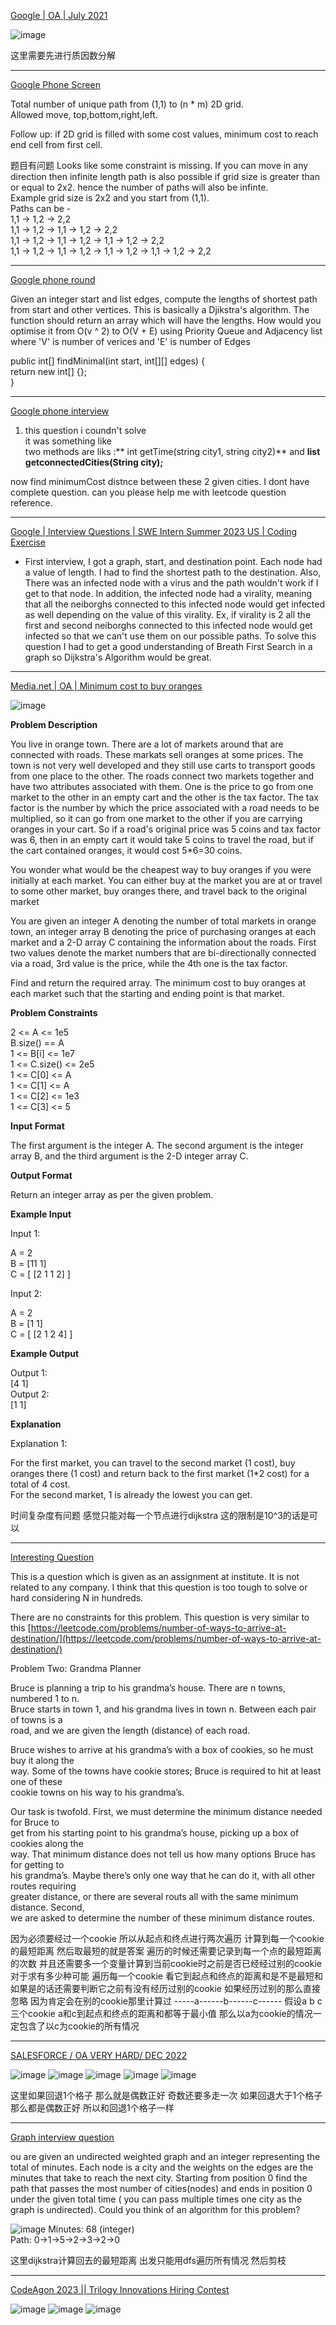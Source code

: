 


[Google | OA | July 2021](https://leetcode.com/discuss/interview-question/1359174/Google-or-OA-or-July-2021)

![image](https://assets.leetcode.com/users/images/a6095eb4-e6f1-4b35-81c0-d9216b6e67c8_1627123260.9641178.jpeg)

这里需要先进行质因数分解

-----

[Google Phone Screen](https://leetcode.com/discuss/interview-question/1225209/Google-Phone-Screen)

Total number of unique path from (1,1) to (n * m) 2D grid.  
Allowed move, top,bottom,right,left.

Follow up: if 2D grid is filled with some cost values, minimum cost to reach end cell from first cell.

题目有问题
Looks like some constraint is missing. If you can move in any direction then infinite length path is also possible if grid size is greater than or equal to 2x2. hence the number of paths will also be infinte.  
Example grid size is 2x2 and you start from (1,1).  
Paths can be -  
1,1 -> 1,2 -> 2,2  
1,1 -> 1,2 -> 1,1 -> 1,2 -> 2,2  
1,1 -> 1,2 -> 1,1 -> 1,2 -> 1,1 -> 1,2 -> 2,2  
1,1 -> 1,2 -> 1,1 -> 1,2 -> 1,1 -> 1,2 -> 1,1 -> 1,2 -> 2,2

---------

[Google phone round](https://leetcode.com/discuss/interview-question/1107192/Google-phone-round)

Given an integer start and list edges, compute the lengths of shortest path from start and other vertices. This is basically a Djikstra's algorithm. The function should return an array which will have the lengths. How would you optimise it from O(v ^ 2) to O(V + E) using Priority Queue and Adjacency list where 'V' is number of verices and 'E' is number of Edges

public int[] findMinimal(int start, int[][] edges) {  
return new int[] {};  
}

------------

[Google phone interview](https://leetcode.com/discuss/interview-question/815580/Google-phone-interview)

1.  this question i coundn't solve  
    it was something like  
    two methods are liks :** int getTime(string city1, string city2)** and  **list getconnectedCities(String city);**

now find minimumCost distnce between these 2 given cities. I dont have complete question. can you please help me with leetcode question reference.

-----------

[Google | Interview Questions | SWE Intern Summer 2023 US | Coding Exercise](https://leetcode.com/discuss/interview-question/2707370/Google-or-Interview-Questions-or-SWE-Intern-Summer-2023-US-or-Coding-Exercise)

-   First interview, I got a graph, start, and destination point. Each node had a value of length. I had to find the shortest path to the destination. Also, There was an infected node with a virus and the path wouldn't work if I get to that node. In addition, the infected node had a virality, meaning that all the neiborghs connected to this infected node would get infected as well depending on the value of this virality. Ex, if virality is 2 all the first and second neiborghs connected to this infected node would get infected so that we can't use them on our possible paths. To solve this question I had to get a good understanding of Breath First Search in a graph so Dijkstra's Algorithm would be great.

---------

[Media.net | OA | Minimum cost to buy oranges](https://leetcode.com/discuss/interview-question/1463104/Media.net-or-OA-or-Minimum-cost-to-buy-oranges)

![image](https://assets.leetcode.com/users/images/96c685b2-9eb3-4f94-9d27-2c6cbbe1ceca_1664476876.0734234.png)

**Problem Description**

You live in orange town. There are a lot of markets around that are connected with roads. These markats sell oranges at some prices. The town is not very well developed and they still use carts to transport goods from one place to the other. The roads connect two markets together and have two attributes associated with them. One is the price to go from one market to the other in an empty cart and the other is the tax factor. The tax factor is the number by which the price associated with a road needs to be multiplied, so it can go from one market to the other if you are carrying oranges in your cart. So if a road's original price was 5 coins and tax factor was 6, then in an empty cart it would take 5 coins to travel the road, but if the cart contained oranges, it would cost 5*6=30 coins.

You wonder what would be the cheapest way to buy oranges if you were initially at each market. You can either buy at the market you are at or travel to some other market, buy oranges there, and travel back to the original market

You are given an integer A denoting the number of total markets in orange town, an integer array B denoting the price of purchasing oranges at each market and a 2-D array C containing the information about the roads. First two values denote the market numbers that are bi-directionally connected via a road, 3rd value is the price, while the 4th one is the tax factor.

Find and return the required array. The minimum cost to buy oranges at each market such that the starting and ending point is that market.

**Problem Constraints**

2 <= A <= 1e5  
B.size() == A  
1 <= B[i] <= 1e7  
1 <= C.size() <= 2e5  
1 <= C[0] <= A  
1 <= C[1] <= A  
1 <= C[2] <= 1e3  
1 <= C[3] <= 5

**Input Format**

The first argument is the integer A. The second argument is the integer array B, and the third argument is the 2-D integer array C.

**Output Format**

Return an integer array as per the given problem.

**Example Input**

Input 1:

A = 2  
B = [11 1]  
C = [ [2 1 1 2] ]

Input 2:

A = 2  
B = [1 1]  
C = [ [2 1 2 4] ]

**Example Output**

Output 1:  
[4 1]  
Output 2:  
[1 1]

**Explanation**

Explanation 1:

For the first market, you can travel to the second market (1 cost), buy oranges there (1 cost) and return back to the first market (1*2 cost) for a total of 4 cost.  
For the second market, 1 is already the lowest you can get.

时间复杂度有问题 感觉只能对每一个节点进行dijkstra 这的限制是10^3的话是可以

----

[Interesting Question](https://leetcode.com/discuss/interview-question/2839991/Interesting-Question)

This is a question which is given as an assignment at institute. It is not related to any company. I think that this question is too tough to solve or hard considering N in hundreds.

There are no constraints for this problem. This question is very similar to this  [https://leetcode.com/problems/number-of-ways-to-arrive-at-destination/](https://leetcode.com/problems/number-of-ways-to-arrive-at-destination/)

Problem Two: Grandma Planner

Bruce is planning a trip to his grandma’s house. There are n towns, numbered 1 to n.  
Bruce starts in town 1, and his grandma lives in town n. Between each pair of towns is a  
road, and we are given the length (distance) of each road.

Bruce wishes to arrive at his grandma’s with a box of cookies, so he must buy it along the  
way. Some of the towns have cookie stores; Bruce is required to hit at least one of these  
cookie towns on his way to his grandma’s.

Our task is twofold. First, we must determine the minimum distance needed for Bruce to  
get from his starting point to his grandma’s house, picking up a box of cookies along the  
way. That minimum distance does not tell us how many options Bruce has for getting to  
his grandma’s. Maybe there’s only one way that he can do it, with all other routes requiring  
greater distance, or there are several routs all with the same minimum distance. Second,  
we are asked to determine the number of these minimum distance routes.

因为必须要经过一个cookie 所以从起点和终点进行两次遍历 计算到每一个cookie的最短距离 然后取最短的就是答案 遍历的时候还需要记录到每一个点的最短距离的次数 并且还需要多一个变量计算到当前cookie时之前是否已经经过别的cookie
对于求有多少种可能 遍历每一个cookie 看它到起点和终点的距离和是不是最短和 
如果是的话还需要判断它之前有没有经历过别的cookie 如果经历过别的那么直接忽略 因为肯定会在别的cookie那里计算过
-----a------b------c------
假设a b c 三个cookie a和c到起点和终点的距离和都等于最小值 那么以a为cookie的情况一定包含了以c为cookie的所有情况

---

[SALESFORCE / OA VERY HARD/ DEC 2022](https://leetcode.com/discuss/interview-question/2872087/SALESFORCE-OA-VERY-HARD-DEC-2022)

![image](https://assets.leetcode.com/users/images/08e2553b-a02f-43af-9351-a59c6b5cab18_1670050800.342167.png)
![image](https://assets.leetcode.com/users/images/c99feb58-440a-492e-8f6f-94c3f69f1d0e_1670050809.424557.png)
![image](https://assets.leetcode.com/users/images/896f4494-5fe0-4085-aa88-8af3e0672368_1670050815.6082582.png)
![image](https://assets.leetcode.com/users/images/26d4cc06-0531-44d1-b9ed-77baa63e068c_1670050822.580976.png)
![image](https://assets.leetcode.com/users/images/99aa2b71-d845-41f0-be0f-16682bcc51f7_1670050831.459337.png)

这里如果回退1个格子 那么就是偶数正好 奇数还要多走一次 
如果回退大于1个格子 那么都是偶数正好 所以和回退1个格子一样

----

[Graph interview question](https://leetcode.com/discuss/interview-question/3012832/Graph-interview-question)

ou are given an undirected weighted graph and an integer representing the total of minutes. Each node is a city and the weights on the edges are the minutes that take to reach the next city. Starting from position 0 find the path that passes the most number of cities(nodes) and ends in position 0 under the given total time ( you can pass multiple times one city as the graph is undirected). Could you think of an algorithm for this problem?

![image](https://assets.leetcode.com/users/images/36c0a753-22c1-426e-9632-6bb99ef999bd_1673081592.7019997.png)
Minutes: 68 (integer)  
Path: 0->1->5->2->3->2->0

这里dijkstra计算回去的最短距离 出发只能用dfs遍历所有情况 然后剪枝

-----

[CodeAgon 2023 || Trilogy Innovations Hiring Contest](https://leetcode.com/discuss/interview-question/3018724/CodeAgon-2023-oror-Trilogy-Innovations-Hiring-Contest)

![image](https://assets.leetcode.com/users/images/1570ee87-de03-4f40-a71c-9e14b1c55911_1673170316.162462.png)
![image](https://assets.leetcode.com/users/images/8bcbe188-7360-4ed5-bc26-94b6c9969c66_1673170321.6473434.png)
![image](https://assets.leetcode.com/users/images/ae0ed34f-7da1-4c93-8574-8aaf3c401ca6_1673170328.1007774.png)



<!--stackedit_data:
eyJoaXN0b3J5IjpbNjkzMzExMzM1LDIwNjcyNjAzNjAsLTE5Mz
E5NTMzMjMsNjM4OTI4Mjk1LC0xODg4ODQyMzczLC01MTc4ODU2
OCwtMTI0NjQxMjYyMiwxNzUzNzExMzEwLDE3NjMyMjcyMjgsLT
kzNzA3MTAyN119
-->